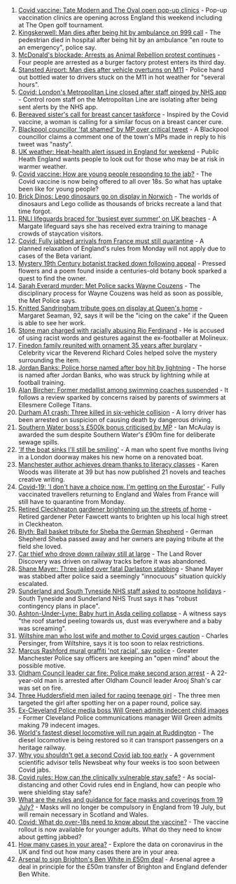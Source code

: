 1. [Covid vaccine: Tate Modern and The Oval open pop-up clinics](https://www.bbc.co.uk/news/uk-england-57873024) - Pop-up vaccination clinics are opening across England this weekend including at The Open golf tournament.
2. [Kingskerwell: Man dies after being hit by ambulance on 999 call](https://www.bbc.co.uk/news/uk-england-devon-57873346) - The pedestrian died in hospital after being hit by an ambulance "en route to an emergency", police say.
3. [McDonald's blockade: Arrests as Animal Rebellion protest continues](https://www.bbc.co.uk/news/uk-england-humber-57860942) - Four people are arrested as a burger factory protest enters its third day.
4. [Stansted Airport: Man dies after vehicle overturns on M11](https://www.bbc.co.uk/news/uk-england-essex-57874122) - Police hand out bottled water to drivers stuck on the M11 in hot weather for "several hours".
5. [Covid: London's Metropolitan Line closed after staff pinged by NHS app](https://www.bbc.co.uk/news/uk-england-london-57874404) - Control room staff on the Metropolitan Line are isolating after being sent alerts by the NHS app.
6. [Bereaved sister's call for breast cancer taskforce](https://www.bbc.co.uk/news/uk-england-birmingham-57855412) - Inspired by the Covid vaccine, a woman is calling for a similar focus on a breast cancer cure.
7. [Blackpool councillor 'fat shamed' by MP over critical tweet](https://www.bbc.co.uk/news/uk-england-lancashire-57873811) - A Blackpool councillor claims a comment one of the town's MPs made in reply to his tweet was "nasty".
8. [UK weather: Heat-health alert issued in England for weekend](https://www.bbc.co.uk/news/uk-57858950) - Public Heath England wants people to look out for those who may be at risk in warmer weather.
9. [Covid vaccine: How are young people responding to the jab?](https://www.bbc.co.uk/news/uk-england-london-57845115) - The Covid vaccine is now being offered to all over 18s. So what has uptake been like for young people?
10. [Brick Dinos: Lego dinosaurs go on display in Norwich](https://www.bbc.co.uk/news/uk-england-norfolk-57863230) - The worlds of dinosaurs and Lego collide as thousands of bricks recreate a land that time forgot.
11. [RNLI lifeguards braced for 'busiest ever summer' on UK beaches](https://www.bbc.co.uk/news/uk-england-kent-57810409) - A Margate lifeguard says she has received extra training to manage crowds of staycation visitors.
12. [Covid: Fully jabbed arrivals from France must still quarantine](https://www.bbc.co.uk/news/uk-57869880) - A planned relaxation of England's rules from Monday will not apply due to cases of the Beta variant.
13. [Mystery 19th Century botanist tracked down following appeal](https://www.bbc.co.uk/news/science-environment-57847727) - Pressed flowers and a poem found inside a centuries-old botany book sparked a quest to find the owner.
14. [Sarah Everard murder: Met Police sacks Wayne Couzens](https://www.bbc.co.uk/news/uk-england-london-57869528) - The disciplinary process for Wayne Couzens was held as soon as possible, the Met Police says.
15. [Knitted Sandringham tribute goes on display at Queen's home](https://www.bbc.co.uk/news/uk-england-norfolk-57864850) - Margaret Seaman, 92, says it will be the "icing on the cake" if the Queen is able to see her work.
16. [Stone man charged with racially abusing Rio Ferdinand](https://www.bbc.co.uk/news/uk-england-birmingham-57868535) - He is accused of using racist words and gestures against the ex-footballer at Molineux.
17. [Finedon family reunited with ornament 35 years after burglary](https://www.bbc.co.uk/news/uk-england-northamptonshire-57869397) - Celebrity vicar the Reverend Richard Coles helped solve the mystery surrounding the item.
18. [Jordan Banks: Police horse named after boy hit by lightning](https://www.bbc.co.uk/news/uk-england-lancashire-57863279) - The horse is named after Jordan Banks, who was struck by lightning while at football training.
19. [Alan Bircher: Former medallist among swimming coaches suspended](https://www.bbc.co.uk/news/uk-england-shropshire-57869892) - It follows a review sparked by concerns raised by parents of swimmers at Ellesmere College Titans.
20. [Durham A1 crash: Three killed in six-vehicle collision](https://www.bbc.co.uk/news/uk-england-tyne-57860919) - A lorry driver has been arrested on suspicion of causing death by dangerous driving.
21. [Southern Water boss's £500k bonus criticised by MP](https://www.bbc.co.uk/news/uk-england-sussex-57865503) - Ian McAulay is awarded the sum despite Southern Water's £90m fine for deliberate sewage spills.
22. ['If the boat sinks I'll still be smiling'](https://www.bbc.co.uk/news/uk-england-leicestershire-57806055) - A man who spent five months living in a London doorway makes his new home on a renovated boat.
23. [Manchester author achieves dream thanks to literacy classes](https://www.bbc.co.uk/news/uk-england-manchester-57867004) - Karen Woods was illiterate at 39 but has now published 21 novels and teaches creative writing.
24. [Covid-19: 'I don't have a choice now. I'm getting on the Eurostar'](https://www.bbc.co.uk/news/uk-57873195) - Fully vaccinated travellers returning to England and Wales from France will still have to quarantine from Monday.
25. [Retired Cleckheaton gardener brightening up the streets of home](https://www.bbc.co.uk/news/uk-england-leeds-57855730) - Retired gardener Peter Fawcett wants to brighten up his local high street in Cleckheaton.
26. [Blyth: Ball basket tribute for Sheba the German Shepherd](https://www.bbc.co.uk/news/uk-england-tyne-57841509) - German Shepherd Sheba passed away and her owners are paying tribute at the field she loved.
27. [Car thief who drove down railway still at large](https://www.bbc.co.uk/news/uk-england-beds-bucks-herts-57866714) - The Land Rover Discovery was driven on railway tracks before it was abandoned.
28. [Shane Mayer: Three jailed over fatal Darlaston stabbing](https://www.bbc.co.uk/news/uk-england-birmingham-57866042) - Shane Mayer was stabbed after police said a seemingly "innocuous" situation quickly escalated.
29. [Sunderland and South Tyneside NHS staff asked to postpone holidays](https://www.bbc.co.uk/news/uk-england-tyne-57868803) - South Tyneside and Sunderland NHS Trust says it has "robust contingency plans in place".
30. [Ashton-Under-Lyne: Baby hurt in Asda ceiling collapse](https://www.bbc.co.uk/news/uk-england-manchester-57862558) - A witness says "the roof started peeling towards us, dust was everywhere and a baby was screaming".
31. [Wiltshire man who lost wife and mother to Covid urges caution](https://www.bbc.co.uk/news/uk-england-wiltshire-57856360) - Charles Persinger, from Wiltshire, says it is too soon to relax restrictions.
32. [Marcus Rashford mural graffiti 'not racial', say police](https://www.bbc.co.uk/news/uk-england-manchester-57852315) - Greater Manchester Police say officers are keeping an "open mind" about the possible motive.
33. [Oldham Council leader car fire: Police make second arson arrest](https://www.bbc.co.uk/news/uk-england-manchester-57863313) - A 22-year-old man is arrested after Oldham Council leader Arooj Shah's car was set on fire.
34. [Three Huddersfield men jailed for raping teenage girl](https://www.bbc.co.uk/news/uk-england-leeds-57863698) - The three men targeted the girl after spotting her on a paper round, police say.
35. [Ex-Cleveland Police media boss Will Green admits indecent child images](https://www.bbc.co.uk/news/uk-england-tees-57863512) - Former Cleveland Police communications manager Will Green admits making 79 indecent images.
36. [World's fastest diesel locomotive will run again at Ruddington](https://www.bbc.co.uk/news/uk-england-nottinghamshire-57863949) - The diesel locomotive is being restored so it can transport passengers on a heritage railway.
37. [Why you shouldn't get a second Covid jab too early](https://www.bbc.co.uk/news/newsbeat-57682233) - A government scientific advisor tells Newsbeat why four weeks is too soon between Covid jabs.
38. [Covid rules: How can the clinically vulnerable stay safe?](https://www.bbc.co.uk/news/health-51997151) - As social-distancing and other Covid rules end in England, how can people who were shielding stay safe?
39. [What are the rules and guidance for face masks and coverings from 19 July?](https://www.bbc.co.uk/news/health-51205344) - Masks will no longer be compulsory in England from 19 July, but will remain necessary in Scotland and Wales.
40. [Covid: What do over-18s need to know about the vaccine?](https://www.bbc.co.uk/news/health-57273875) - The vaccine rollout is now available for younger adults. What do they need to know about getting jabbed?
41. [How many cases in your area?](https://www.bbc.co.uk/news/uk-51768274) - Explore the data on coronavirus in the UK and find out how many cases there are in your area.
42. [Arsenal to sign Brighton's Ben White in £50m deal](https://www.bbc.co.uk/sport/football/57873034) - Arsenal agree a deal in principle for the £50m transfer of Brighton and England defender Ben White.
